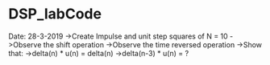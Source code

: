 # DSP_labCode
Date: 28-3-2019
  ->Create Impulse and unit step squares of N = 10
  ->Observe the shift operation
  ->Observe the time reversed operation
  ->Show that:
    ->delta(n) * u(n) = delta(n)
    ->delta(n-3) * u(n) = ?
